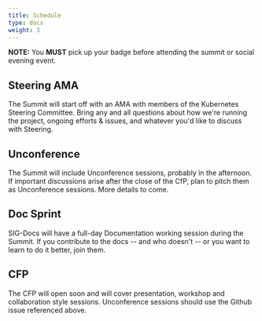 ```yaml
---
title: Schedule
type: docs
weight: 3
---
```


**NOTE:** You **MUST** pick up your badge before attending the summit or social evening event.

## Steering AMA

The Summit will start off with an AMA with members of the Kubernetes Steering
Committee.  Bring any and all questions about how we're running the project,
ongoing efforts & issues, and whatever you'd like to discuss with Steering.

## Unconference

The Summit will include Unconference sessions, probably in the afternoon.  If important discussions arise after the close of the CfP, plan to pitch them as Unconference sessions.  More details to come.

## Doc Sprint

SIG-Docs will have a full-day Documentation working session during the Summit.
If you contribute to the docs -- and who doesn't -- or you want to learn to
do it better, join them.

## CFP

The CFP will open soon and will cover presentation, workshop and collaboration style sessions. Unconference sessions should use the Github issue referenced above.
